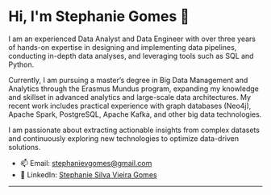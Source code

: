 # Hi, I'm Stephanie Gomes 👋

I am an experienced Data Analyst and Data Engineer with over three years of hands-on expertise in designing and implementing data pipelines, conducting in-depth data analyses, and leveraging tools such as SQL and Python. 

Currently, I am pursuing a master’s degree in Big Data Management and Analytics through the Erasmus Mundus program, expanding my knowledge and skillset in advanced analytics and large-scale data architectures. My recent work includes practical experience with graph databases (Neo4j), Apache Spark, PostgreSQL, Apache Kafka, and other big data technologies. 

I am passionate about extracting actionable insights from complex datasets and continuously exploring new technologies to optimize data-driven solutions.

- 📫 Email: stephanievgomes@gmail.com  
- 💼 LinkedIn: [Stephanie Silva Vieira Gomes](https://www.linkedin.com/in/stephanie-silva-vieira-gomes/)

---
